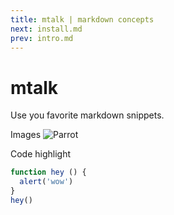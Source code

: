 ```yaml
---
title: mtalk | markdown concepts
next: install.md
prev: intro.md
---
```

# mtalk

Use you favorite markdown snippets.

Images
![Parrot](https://media.giphy.com/media/l3q2zVr6cu95nF6O4/giphy.gif)

Code highlight

```js
function hey () {
  alert('wow')
}
hey()
```